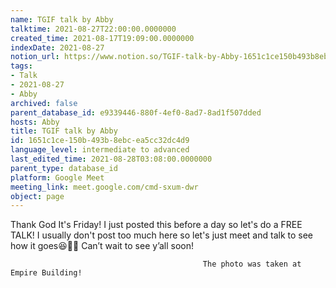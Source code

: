 ```yaml
---
name: TGIF talk by Abby
talktime: 2021-08-27T22:00:00.0000000
created_time: 2021-08-17T19:09:00.0000000
indexDate: 2021-08-27
notion_url: https://www.notion.so/TGIF-talk-by-Abby-1651c1ce150b493b8ebcea5cc32dc4d9
tags:
- Talk
- 2021-08-27
- Abby
archived: false
parent_database_id: e9339446-880f-4ef0-8ad7-8ad1f507dded
hosts: Abby
title: TGIF talk by Abby
id: 1651c1ce-150b-493b-8ebc-ea5cc32dc4d9
language_level: intermediate to advanced
last_edited_time: 2021-08-28T03:08:00.0000000
parent_type: database_id
platform: Google Meet
meeting_link: meet.google.com/cmd-sxum-dwr
object: page
---
```




Thank God It's Friday! I just posted this before a day so let's do a FREE TALK!
I usually don't post too much here so let's just meet and talk to see how it goes😆👍🏻
Can’t wait to see y’all soon!



                                               The photo was taken at Empire Building!











